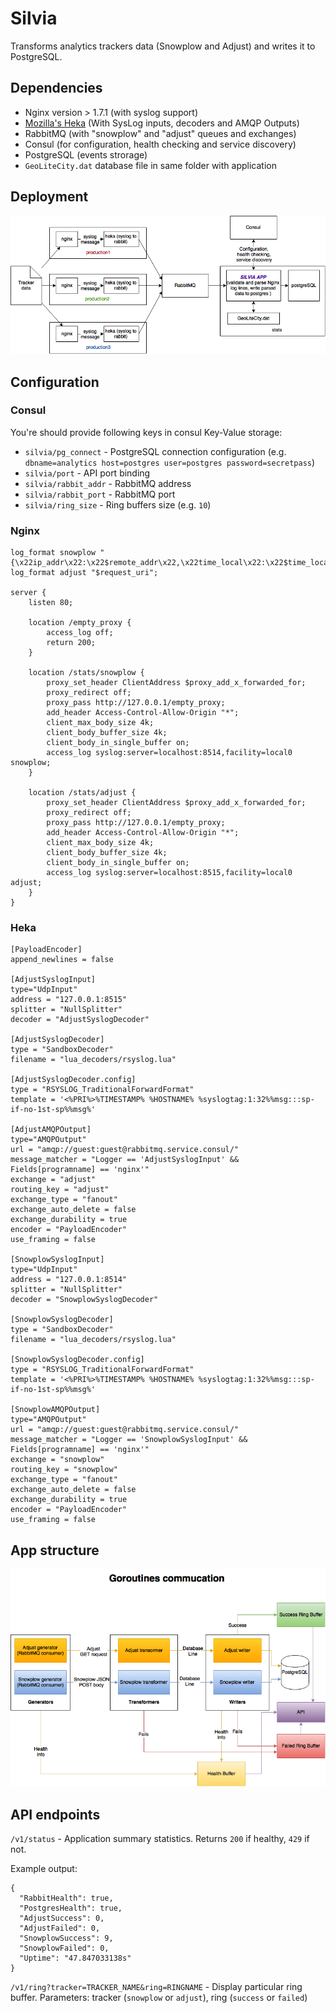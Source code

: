 # Silvia
Transforms analytics trackers data (Snowplow and Adjust) and writes it to PostgreSQL.

## Dependencies

- Nginx version > 1.7.1 (with syslog support)
- [Mozilla's Heka](https://github.com/mozilla-services/heka) (With SysLog inputs, decoders and AMQP Outputs)
- RabbitMQ (with "snowplow" and "adjust" queues and exchanges)
- Consul (for configuration, health checking and service discovery)
- PostgreSQL (events strorage)
- `GeoLiteCity.dat` database file in same folder with application

## Deployment
![Infrastructure visualistaion](images/deployment.png)

## Configuration

### Consul

You're should provide following keys in consul Key-Value storage:

- `silvia/pg_connect` - PostgreSQL connection configuration (e.g. `dbname=analytics host=postgres user=postgres password=secretpass`)
- `silvia/port` - API port binding
- `silvia/rabbit_addr` - RabbitMQ address
- `silvia/rabbit_port` - RabbitMQ port
- `silvia/ring_size` - Ring buffers size (e.g. `10`)

### Nginx

```
log_format snowplow "{\x22ip_addr\x22:\x22$remote_addr\x22,\x22time_local\x22:\x22$time_local\x22,\x22request_body\x22:$request_body,\x22http_referer\x22:\x22$http_referer\x22,\x22http_user_agent\x22:\x22$http_user_agent\x22}";
log_format adjust "$request_uri";

server {
	listen 80;

	location /empty_proxy {
		access_log off;
		return 200;
	}

	location /stats/snowplow {
		proxy_set_header ClientAddress $proxy_add_x_forwarded_for;
		proxy_redirect off;
		proxy_pass http://127.0.0.1/empty_proxy;
		add_header Access-Control-Allow-Origin "*";
		client_max_body_size 4k;
		client_body_buffer_size 4k;
		client_body_in_single_buffer on;
		access_log syslog:server=localhost:8514,facility=local0 snowplow;
	}

	location /stats/adjust {
		proxy_set_header ClientAddress $proxy_add_x_forwarded_for;
		proxy_redirect off;
		proxy_pass http://127.0.0.1/empty_proxy;
		add_header Access-Control-Allow-Origin "*";
		client_max_body_size 4k;
		client_body_buffer_size 4k;
		client_body_in_single_buffer on;
		access_log syslog:server=localhost:8515,facility=local0 adjust;
	}
}
```

### Heka

```
[PayloadEncoder]
append_newlines = false

[AdjustSyslogInput]
type="UdpInput"
address = "127.0.0.1:8515"
splitter = "NullSplitter"
decoder = "AdjustSyslogDecoder"

[AdjustSyslogDecoder]
type = "SandboxDecoder"
filename = "lua_decoders/rsyslog.lua"

[AdjustSyslogDecoder.config]
type = "RSYSLOG_TraditionalForwardFormat"
template = '<%PRI%>%TIMESTAMP% %HOSTNAME% %syslogtag:1:32%%msg:::sp-if-no-1st-sp%%msg%'

[AdjustAMQPOutput]
type="AMQPOutput"
url = "amqp://guest:guest@rabbitmq.service.consul/"
message_matcher = "Logger == 'AdjustSyslogInput' && Fields[programname] == 'nginx'"
exchange = "adjust"
routing_key = "adjust"
exchange_type = "fanout"
exchange_auto_delete = false
exchange_durability = true
encoder = "PayloadEncoder"
use_framing = false

[SnowplowSyslogInput]
type="UdpInput"
address = "127.0.0.1:8514"
splitter = "NullSplitter"
decoder = "SnowplowSyslogDecoder"

[SnowplowSyslogDecoder]
type = "SandboxDecoder"
filename = "lua_decoders/rsyslog.lua"

[SnowplowSyslogDecoder.config]
type = "RSYSLOG_TraditionalForwardFormat"
template = '<%PRI%>%TIMESTAMP% %HOSTNAME% %syslogtag:1:32%%msg:::sp-if-no-1st-sp%%msg%'

[SnowplowAMQPOutput]
type="AMQPOutput"
url = "amqp://guest:guest@rabbitmq.service.consul/"
message_matcher = "Logger == 'SnowplowSyslogInput' && Fields[programname] == 'nginx'"
exchange = "snowplow"
routing_key = "snowplow"
exchange_type = "fanout"
exchange_auto_delete = false
exchange_durability = true
encoder = "PayloadEncoder"
use_framing = false
```

## App structure
![Goroutines communication](images/goroutines.png)

## API endpoints

`/v1/status` - Application summary statistics. Returns `200` if healthy, `429` if not.

Example output:

```
{
  "RabbitHealth": true,
  "PostgresHealth": true,
  "AdjustSuccess": 0,
  "AdjustFailed": 0,
  "SnowplowSuccess": 9,
  "SnowplowFailed": 0,
  "Uptime": "47.847033138s"
}
```

`/v1/ring?tracker=TRACKER_NAME&ring=RINGNAME` - Display particular ring buffer. Parameters: tracker (`snowplow` or `adjust`), ring (`success` or `failed`)
